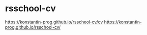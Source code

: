 # rsschool-cv
https://konstantin-prog.github.io/rsschool-cv/cv
https://konstantin-prog.github.io/rsschool-cv/
